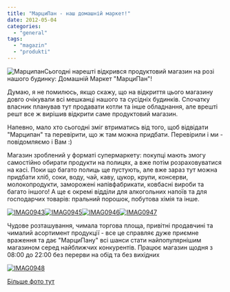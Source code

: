 ```yaml
---
title: "МарциПан - наш домашній маркет!"
date: 2012-05-04
categories: 
  - "general"
tags: 
  - "magazin"
  - "produkti"
---
```


![](http://shevchenko4a.brovary.org/wp-content/uploads/2012/05/Martsipan.jpg "Марципан")Сьогодні нарешті відкрився продуктовий магазин на розі нашого будинку: Домашній Маркет "МарциПан"!

Думаю, я не помилюсь, якщо скажу, що на відкриття цього магазину довго очікували всі мешканці нашого та сусідніх будинків. Спочатку власник планував тут продавати котли та інше обладнання, але врешті решт все ж вирішив відкрити саме продуктовий магазин.

Напевно, мало хто сьогодні зміг втриматись від того, щоб відвідати "Марципан" та перевірити, що ж там можна придбати. Перевірили і ми - повідомляємо і Вам :)

Магазин зроблений у форматі супермаркету: покупці мають змогу самостійно обирати продукти на полицях, а вже потім розраховуватися на касі. Поки що багато полиць ще пустують, але вже зараз тут можна придбати <!--more-->хліб, соки, воду, чай, каву, цукор, крупи, консерви, молокопродукти, заморожені напівфабрикати, ковбасні вироби та багато іншого! А ще є окремі відділи для алкогольних напоїв та для господарчих товарів: пральний порошок, побутова хімія та інше.

[![](http://shevchenko4a.brovary.org/wp-content/uploads/2012/05/IMAG0943.jpg "IMAG0943")](http://shevchenko4a.brovary.org/wp-content/uploads/2012/05/IMAG0943.jpg)[![](http://shevchenko4a.brovary.org/wp-content/uploads/2012/05/IMAG0945.jpg "IMAG0945")](http://shevchenko4a.brovary.org/wp-content/uploads/2012/05/IMAG0945.jpg)[![](http://shevchenko4a.brovary.org/wp-content/uploads/2012/05/IMAG0946.jpg "IMAG0946")](http://shevchenko4a.brovary.org/wp-content/uploads/2012/05/IMAG0946.jpg)[![](http://shevchenko4a.brovary.org/wp-content/uploads/2012/05/IMAG0947.jpg "IMAG0947")](http://shevchenko4a.brovary.org/wp-content/uploads/2012/05/IMAG0947.jpg)

Чудове розташування, чимала торгова площа, привітні продавчині та чималий асортимент продукції - все це справляє дуже приємне враження та дає "МарциПану" всі шанси стати найпопулярнішим магазином серед найближчих конкурентів. Працює магазин щодня з 08:00 до 22:00 без перерви на обід та без вихідних

[![](http://shevchenko4a.brovary.org/wp-content/uploads/2012/05/IMAG0948.jpg "IMAG0948")](http://shevchenko4a.brovary.org/wp-content/uploads/2012/05/IMAG0948.jpg)

[Більше фото тут](https://plus.google.com/u/0/b/113140056879033985714/photos/113140056879033985714/albums/5738766703358468801 "МарциПан Бровари")
